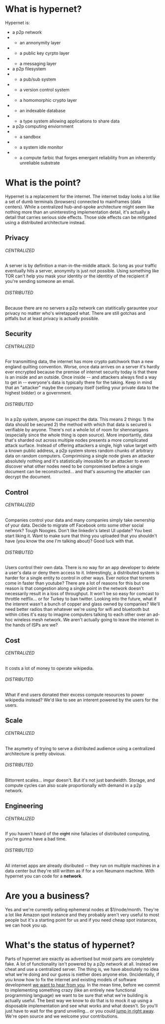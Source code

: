 # What is hypernet?
Hypernet is:

- a p2p network
- - an annonymity layer
- - a public key cyrpto layer
- - a messaging layer
- a p2p filesystem
- - a pub/sub system
- - a version control system
- - a homomorphic crypto layer
- - an indexable database
- - a type system allowing applications to share data
- a p2p computing enviornment
- - a sandbox
- - a system idle monitor
- - a compute farbic that forges emergant reliability from an inherently unreliable substrate

# What is the point?
Hypernet is a replacement for the internet.  The internet today looks a lot like a set of dumb terminals (browsers) connected to mainframes (data centers).  While a centralized hub-and-spoke architecture might seem like nothing more than an uninteresting implementation detail, it's actually a detail that carries serious side effects.  Those side effects can be mitigated using a distributed architecture instead.

## Privacy
###### CENTRALIZED
A server is by definition a man-in-the-middle attack.  So long as your traffic eventually hits a server, anonymity is just not possible.  Using something like TOR can't help you mask your identity or the identitiy of the recipient if you're sending someone an email.

###### DISTRIBUTED
Because there are no servers a p2p network can statitically garauntee your privacy no matter who's wiretapped what.  There are still gotchas and pitfalls but at least privacy is actually possible.


## Security
###### CENTRALIZED
For transmitting data, the internet has more crypto patchwork than a new england quilting convention.  Worse, once data arrives on a server it's hardly ever encrypted because the premise of internet security today is that there is an inside and an outside.  Once inside -- and attackers always find a way to get in -- everyone's data is typically there for the taking.  Keep in mind that an "attacker" maybe the company itself (selling your private data to the highest bidder) or a government.

###### DISTRIBUTED
In a p2p system, anyone can inspect the data.  This means 2 things: 1) the data should be secured 2) the method with which that data is secured is verifiable by anyone.  There's not a whole lot of room for shennanigans (especially since the whole thing is open source).  More importantly, data that's sharded out across multiple nodes presents a more complicated attack surface.  Instead of offering attackers a single, high value target with a known public address, a p2p system stores random chunks of arbitrary data on random computers.  Comprimising a single node gives an attacker absolutely nothing and it's statistically imossible for an attacker to even discover what other nodes need to be compromised before a single document can be reconstructed... and that's assuming the attacker can decrypt the document.

## Control
###### CENTRALIZED
Companies control your data and many companies simply take ownership of your data.  Decide to migrate off Facebook onto some other social network?  Tough Noogies.  Don't like linkedin's latest UI update?  You best start liking it.  Want to make sure that thing you uploaded that you shouldn't have (you know the one I'm talking about)?  Good luck with that.

###### DISTRIBUTED
Users control their own data.  There is no way for an app developer to delete a user's data or deny them access to it.  Interestingly, a distributed system is harder for a single entity to control in other ways.  Ever notice that torrents come in faster than youtube?  There are a lot of reasons for this but one reason is that congestion along a single point in the network doesn't necessarily result in a loss of throughput.  It won't be so easy for comcast to throttle netflix... or for Turkey to ban twitter.  Looking into the future, what if the interent wasn't a bunch of copper and glass owned by companies?  We'll need better radios than whatever we're using for wifi and bluetooth but within cities it's easy to imagine computers talking to each other over an ad-hoc wireless mesh network.  We aren't actually going to leave the internet in the hands of ISPs are we?

## Cost
###### CENTRALIZED
It costs a lot of money to operate wikipedia.

###### DISTRIBUTED
What if end users donated their excess compute resources to power wikipedia instead?  We'd like to see an interent powered by the users for the users.

## Scale
###### CENTRALIZED
The asymetry of trying to serve a distributed audience using a centralized architecture is pretty obvious.  

###### DISTRIBUTED
Bittorrent scales... imgur doesn't.  But it's not just bandwidth.  Storage, and compute cycles can also scale proportionally with demand in a p2p network.

## Engineering
###### CENTRALIZED
If you haven't heard of the ~~eight~~ nine fallacies of distributed computing, you're gunna have a bad time.

###### DISTRIBUTED
All internet apps are already disributed -- they run on multiple machines in a data center but they're still written as if for a von Neumann machine.  With hypernet you can code for a **network**. 

# Are you a business?
Yes and we're currently selling ephemeral nodes at $1/node/month.  They're a lot like Amazon spot instance and they probably aren't very useful to most people but it's a starting point for us and if you need cheap spot instances, we can hook you up.

# What's the status of hypernet?
Parts of hypernet are exactly as advertised but most parts are completely fake.  A lot of functionality isn't powered by a p2p network at all.  Instead we cheat and use a centralized server.  The thing is, we have absolutely no idea what we're doing and our guess is niether does anyone else.  (Incidentally, if you know how to fix the internet and existing models of software development [we want to hear from you](mailto:info@hypernet.io).  In the mean time,
before we commit to implementing something crazy (like an entirely new functional programming language) we want to be sure that what we're building is actually useful.  The best way we know to do that is to mock it up using a disposable implementation and see what works and what doesn't.  So you'll just have to wait for the grand unveiling... or you could [jump in right away](http://github.com/hypernet).  We're open source and we welcome your contributions.
